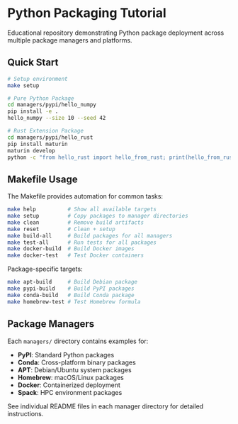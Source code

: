 # Python Packaging Tutorial

Educational repository demonstrating Python package deployment across multiple package managers and platforms.

## Quick Start

```bash
# Setup environment
make setup

# Pure Python Package
cd managers/pypi/hello_numpy
pip install -e .
hello_numpy --size 10 --seed 42

# Rust Extension Package
cd managers/pypi/hello_rust
pip install maturin
maturin develop
python -c "from hello_rust import hello_from_rust; print(hello_from_rust('World'))"
```

## Makefile Usage

The Makefile provides automation for common tasks:

```bash
make help          # Show all available targets
make setup         # Copy packages to manager directories
make clean         # Remove build artifacts
make reset         # Clean + setup
make build-all     # Build packages for all managers
make test-all      # Run tests for all packages
make docker-build  # Build Docker images
make docker-test   # Test Docker containers
```

Package-specific targets:
```bash
make apt-build     # Build Debian package
make pypi-build    # Build PyPI packages
make conda-build   # Build Conda package
make homebrew-test # Test Homebrew formula
```

## Package Managers

Each `managers/` directory contains examples for:
- **PyPI**: Standard Python packages
- **Conda**: Cross-platform binary packages
- **APT**: Debian/Ubuntu system packages
- **Homebrew**: macOS/Linux packages
- **Docker**: Containerized deployment
- **Spack**: HPC environment packages

See individual README files in each manager directory for detailed instructions.
